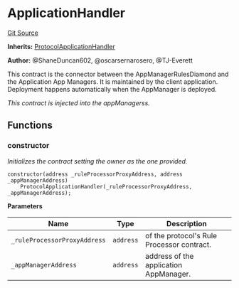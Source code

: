 # ApplicationHandler
[Git Source](https://github.com/thrackle-io/forte-rules-engine/blob/51222fa37733b5e2c25003328ad964a7e7155cb3/src/example/application/ApplicationHandler.sol)

**Inherits:**
[ProtocolApplicationHandler](/src/client/application/ProtocolApplicationHandler.sol/contract.ProtocolApplicationHandler.md)

**Author:**
@ShaneDuncan602, @oscarsernarosero, @TJ-Everett

This contract is the connector between the AppManagerRulesDiamond and the Application App Managers. It is maintained by the client application.
Deployment happens automatically when the AppManager is deployed.

*This contract is injected into the appManagerss.*


## Functions
### constructor

*Initializes the contract setting the owner as the one provided.*


```solidity
constructor(address _ruleProcessorProxyAddress, address _appManagerAddress)
    ProtocolApplicationHandler(_ruleProcessorProxyAddress, _appManagerAddress);
```
**Parameters**

|Name|Type|Description|
|----|----|-----------|
|`_ruleProcessorProxyAddress`|`address`|of the protocol's Rule Processor contract.|
|`_appManagerAddress`|`address`|address of the application AppManager.|


